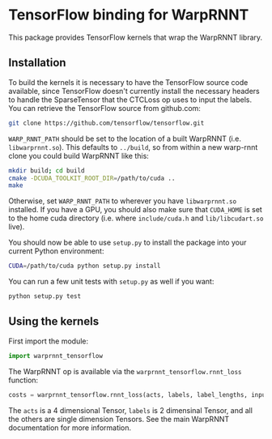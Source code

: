# TensorFlow binding for WarpRNNT

This package provides TensorFlow kernels that wrap the WarpRNNT
library.

## Installation

To build the kernels it is necessary to have the TensorFlow source
code available, since TensorFlow doesn't currently install the
necessary headers to handle the SparseTensor that the CTCLoss op uses
to input the labels.  You can retrieve the TensorFlow source from
github.com:

```bash
git clone https://github.com/tensorflow/tensorflow.git
```
<!--
Tell the build scripts where you have the TensorFlow source tree by
setting the `TENSORFLOW_SRC_PATH` environment variable:

```bash
export TENSORFLOW_SRC_PATH=/path/to/tensorflow
```
-->
`WARP_RNNT_PATH` should be set to the location of a built WarpRNNT
(i.e. `libwarprnnt.so`).  This defaults to `../build`, so from within a
new warp-rnnt clone you could build WarpRNNT like this:

```bash
mkdir build; cd build
cmake -DCUDA_TOOLKIT_ROOT_DIR=/path/to/cuda ..
make
```

Otherwise, set `WARP_RNNT_PATH` to wherever you have `libwarprnnt.so`
installed. If you have a GPU, you should also make sure that
`CUDA_HOME` is set to the home cuda directory (i.e. where
`include/cuda.h` and `lib/libcudart.so` live).

You should now be able to use `setup.py` to install the package into
your current Python environment:

```bash
CUDA=/path/to/cuda python setup.py install
```

You can run a few unit tests with `setup.py` as well if you want:

```bash
python setup.py test
```

## Using the kernels

First import the module:

```python
import warprnnt_tensorflow
```

The WarpRNNT op is available via the `warprnnt_tensorflow.rnnt_loss` function:

```python
costs = warprnnt_tensorflow.rnnt_loss(acts, labels, label_lengths, input_lengths)
```

The `acts` is a 4 dimensional Tensor, `labels`
is 2 dimensinal Tensor, and all the others are single dimension Tensors.
See the main WarpRNNT documentation for more information.

